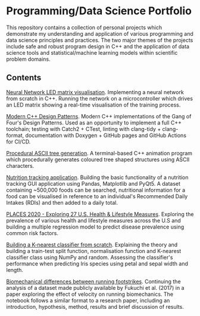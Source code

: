 # Programming/Data Science Portfolio

This repository contains a collection of personal projects which demonstrate my understanding and application of various programming and data science principles and practices. The two major themes of the projects include safe and robust program design in C++ and the application of data science tools and statistical/machine learning models within scientific problem domains.

## Contents

[Neural Network LED matrix visualisation](https://github.com/JamesBMiddleton/MicrocontrollerANN). Implementing a neural network from scratch in C++. Running the network on a microcontroller which drives an LED matrix showing a real-time visualisation of the training process.

[Modern C++ Design Patterns](https://github.com/JamesBMiddleton/DesignPatterns). Modern C++ implementations of the Gang of Four's Design Patterns. Used as an opportunity to implement a full C++ toolchain; testing with Catch2 + CTest, linting with clang-tidy + clang-format, documentation with Doxygen + GitHub pages and GitHub Actions for CI/CD.

[Procedural ASCII tree generation](https://github.com/JamesBMiddleton/ASCII_tree_2). A terminal-based C++ animation program which procedurally generates coloured tree shaped structures using ASCII characters. 

[Nutrition tracking application](https://github.com/JamesBMiddleton/portfolio_projects/blob/main/nutrition_tracker/README.md). Building the basic functionality of a nutrition tracking GUI application using Pandas, Matplotlib and PyQt5. A dataset containing ~500,000 foods can be searched, nutritional information for a food can be visualised in reference to an individual's Recommended Daily Intakes (RDIs) and then added to a daily total.

[PLACES 2020 - Exploring 27 U.S. Health & Lifestyle Measures](https://nbviewer.jupyter.org/github/JamesBMiddleton/portfolio_projects/blob/main/places_2020/Notebook.ipynb). Exploring the prevalence of various health and lifestyle measures across the U.S and building a multiple regression model to predict disease prevalence using common risk factors. 

[Building a K-nearest classifier from scratch](https://nbviewer.jupyter.org/github/JamesBMiddleton/portfolio_projects/blob/main/k_nearest_classifier/Notebook.ipynb). Explaining the theory and building a train-test split function, normalisation function and K-nearest classifier class using NumPy and random. Assessing the classifier's performance when predicting Iris species using petal and sepal width and length.

[Biomechanical differences between running footstrikes](https://nbviewer.jupyter.org/github/JamesBMiddleton/portfolio_projects/blob/main/footstrike_biomechanics/Notebook.ipynb). Continuing the analysis of a dataset made publicly available by Fukuchi et al. (2017) in a paper exploring the effect of velocity on running biomechanics. The notebook follows a similar format to a research paper, including an introduction, hypothesis, method, results and brief discussion of results.

